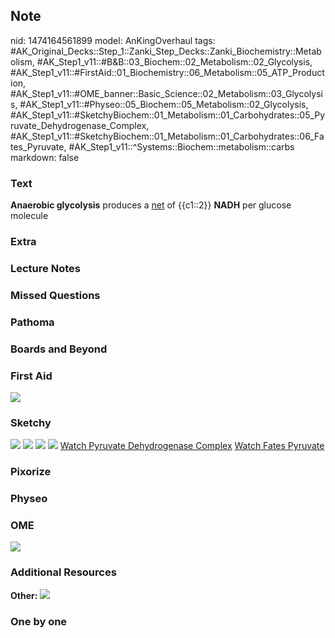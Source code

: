 ## Note
nid: 1474164561899
model: AnKingOverhaul
tags: #AK_Original_Decks::Step_1::Zanki_Step_Decks::Zanki_Biochemistry::Metabolism, #AK_Step1_v11::#B&B::03_Biochem::02_Metabolism::02_Glycolysis, #AK_Step1_v11::#FirstAid::01_Biochemistry::06_Metabolism::05_ATP_Production, #AK_Step1_v11::#OME_banner::Basic_Science::02_Metabolism::03_Glycolysis, #AK_Step1_v11::#Physeo::05_Biochem::05_Metabolism::02_Glycolysis, #AK_Step1_v11::#SketchyBiochem::01_Metabolism::01_Carbohydrates::05_Pyruvate_Dehydrogenase_Complex, #AK_Step1_v11::#SketchyBiochem::01_Metabolism::01_Carbohydrates::06_Fates_Pyruvate, #AK_Step1_v11::^Systems::Biochem::metabolism::carbs
markdown: false

### Text
<div>
  <b>Anaerobic glycolysis</b> produces a <u>net</u> of {{c1::2}}
  <b>NADH</b> per glucose molecule
</div>

### Extra


### Lecture Notes


### Missed Questions


### Pathoma


### Boards and Beyond


### First Aid
<img src="tmp3q_e8X.png">

### Sketchy
<img src="Screen%20Shot%202021-01-07%20at%2014.54.06.jpg">
<img src="Screen%20Shot%202021-01-07%20at%2014.54.55.jpg">
<img src="Screen%20Shot%202021-01-07%20at%2014.55.49.jpg">
<img src="Screen%20Shot%202021-01-07%20at%2014.56.52.jpg"> <a href=
"https://dashboard.sketchy.com/study/medical/courses/medical-biochemistry/units/medical-biochemistry-metabolism/videos/medical-biochemistry-metabolism-carbohydrates-pyruvate-dehydrogenase-complex?utm_source=anki&utm_medium=partnership&utm_campaign=february_update&utm_content=medical">
Watch Pyruvate Dehydrogenase Complex</a> <a href=
"https://dashboard.sketchy.com/study/medical/courses/medical-biochemistry/units/medical-biochemistry-metabolism/videos/medical-biochemistry-metabolism-carbohydrates-glycogen-synthesis-glycogenesis-and-degradation-glycogenolysis?utm_source=anki&utm_medium=partnership&utm_campaign=february_update&utm_content=medical">
Watch Fates Pyruvate</a>

### Pixorize


### Physeo


### OME
<div class="ome-widget">
  <a href=
  "https://onlinemeded.org/spa/metabolism/glycolysis/acquire?ref=anki">
  <img src="_OME_AnkiFlashcards_Lesson_2.png"></a>
</div>

### Additional Resources
<b>Other:</b> <img src="tmp7XL_EC.png">

### One by one

